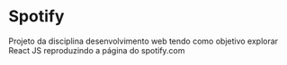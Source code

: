# Spotify
Projeto da disciplina desenvolvimento web tendo como objetivo explorar React JS reproduzindo a página do spotify.com

